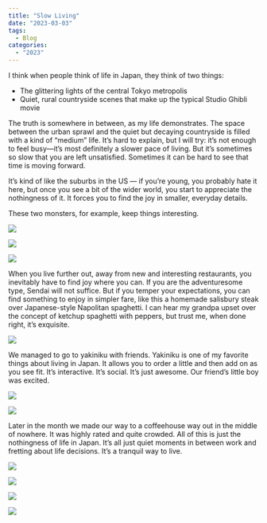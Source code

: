```yaml
---
title: "Slow Living"
date: "2023-03-03"
tags: 
  - Blog
categories: 
  - "2023"
---
```


I think when people think of life in Japan, they think of two things:

- The glittering lights of the central Tokyo metropolis    
- Quiet, rural countryside scenes that make up the typical Studio Ghibli movie
    

The truth is somewhere in between, as my life demonstrates. The space between the urban sprawl and the quiet but decaying countryside is filled with a kind of “medium” life. It’s hard to explain, but I will try: it’s not enough to feel busy—it’s most definitely a slower pace of living. But it’s sometimes so slow that you are left unsatisfied. Sometimes it can be hard to see that time is moving forward.

It’s kind of like the suburbs in the US — if you’re young, you probably hate it here, but once you see a bit of the wider world, you start to appreciate the nothingness of it. It forces you to find the joy in smaller, everyday details.

These two monsters, for example, keep things interesting.

![](images/DSCF2704.jpg)

![](images/DSCF2793.jpg)

![](images/DSCF2804.jpg)

When you live further out, away from new and interesting restaurants, you inevitably have to find joy where you can. If you are the adventuresome type, Sendai will not suffice. But if you temper your expectations, you can find something to enjoy in simpler fare, like this a homemade salisbury steak over Japanese-style Napolitan spaghetti. I can hear my grandpa upset over the concept of ketchup spaghetti with peppers, but trust me, when done right, it’s exquisite.

![](images/DSCF2855.jpg)

We managed to go to yakiniku with friends. Yakiniku is one of my favorite things about living in Japan. It allows you to order a little and then add on as you see fit. It’s interactive. It’s social. It’s just awesome. Our friend’s little boy was excited.

![](images/DSCF2959.jpg)

![](images/DSCF2973.jpg)

Later in the month we made our way to a coffeehouse way out in the middle of nowhere. It was highly rated and quite crowded. All of this is just the nothingness of life in Japan. It’s all just quiet moments in between work and fretting about life decisions. It’s a tranquil way to live.

![](images/DSCF3073.jpg)

![](images/DSCF3077.jpg)

![](images/DSCF3117.jpg)

![](images/DSCF3154.jpg)
